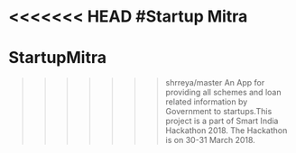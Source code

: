 <<<<<<< HEAD
﻿#Startup Mitra
=======
# StartupMitra
>>>>>>> shrreya/master
An App for providing all schemes and loan related information by Government to startups.This project is a part of Smart India Hackathon 2018.
The Hackathon is on 30-31 March 2018.
